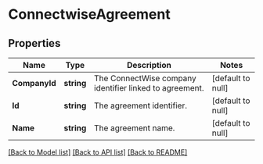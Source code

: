 # ConnectwiseAgreement

## Properties
Name | Type | Description | Notes
------------ | ------------- | ------------- | -------------
**CompanyId** | **string** | The ConnectWise company identifier linked to agreement. | [default to null]
**Id** | **string** | The agreement identifier. | [default to null]
**Name** | **string** | The agreement name. | [default to null]

[[Back to Model list]](../README.md#documentation-for-models) [[Back to API list]](../README.md#documentation-for-api-endpoints) [[Back to README]](../README.md)


